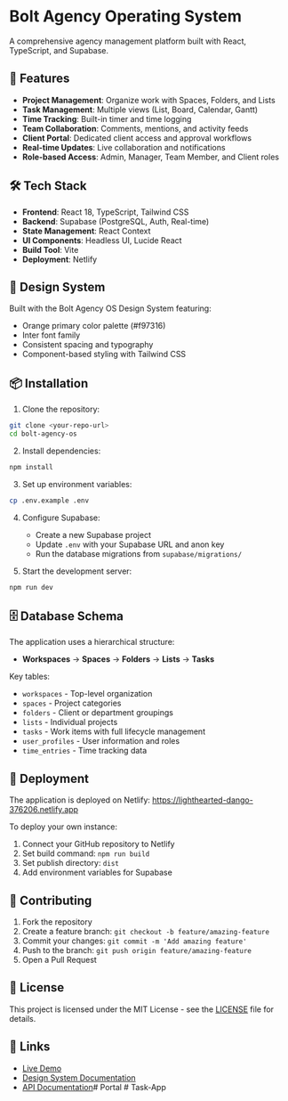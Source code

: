 # Bolt Agency Operating System

A comprehensive agency management platform built with React, TypeScript, and Supabase.

## 🚀 Features

- **Project Management**: Organize work with Spaces, Folders, and Lists
- **Task Management**: Multiple views (List, Board, Calendar, Gantt)
- **Time Tracking**: Built-in timer and time logging
- **Team Collaboration**: Comments, mentions, and activity feeds
- **Client Portal**: Dedicated client access and approval workflows
- **Real-time Updates**: Live collaboration and notifications
- **Role-based Access**: Admin, Manager, Team Member, and Client roles

## 🛠 Tech Stack

- **Frontend**: React 18, TypeScript, Tailwind CSS
- **Backend**: Supabase (PostgreSQL, Auth, Real-time)
- **State Management**: React Context
- **UI Components**: Headless UI, Lucide React
- **Build Tool**: Vite
- **Deployment**: Netlify

## 🎨 Design System

Built with the Bolt Agency OS Design System featuring:
- Orange primary color palette (#f97316)
- Inter font family
- Consistent spacing and typography
- Component-based styling with Tailwind CSS

## 📦 Installation

1. Clone the repository:
```bash
git clone <your-repo-url>
cd bolt-agency-os
```

2. Install dependencies:
```bash
npm install
```

3. Set up environment variables:
```bash
cp .env.example .env
```

4. Configure Supabase:
   - Create a new Supabase project
   - Update `.env` with your Supabase URL and anon key
   - Run the database migrations from `supabase/migrations/`

5. Start the development server:
```bash
npm run dev
```

## 🗄️ Database Schema

The application uses a hierarchical structure:
- **Workspaces** → **Spaces** → **Folders** → **Lists** → **Tasks**

Key tables:
- `workspaces` - Top-level organization
- `spaces` - Project categories
- `folders` - Client or department groupings
- `lists` - Individual projects
- `tasks` - Work items with full lifecycle management
- `user_profiles` - User information and roles
- `time_entries` - Time tracking data

## 🚀 Deployment

The application is deployed on Netlify: https://lighthearted-dango-376206.netlify.app

To deploy your own instance:
1. Connect your GitHub repository to Netlify
2. Set build command: `npm run build`
3. Set publish directory: `dist`
4. Add environment variables for Supabase

## 🤝 Contributing

1. Fork the repository
2. Create a feature branch: `git checkout -b feature/amazing-feature`
3. Commit your changes: `git commit -m 'Add amazing feature'`
4. Push to the branch: `git push origin feature/amazing-feature`
5. Open a Pull Request

## 📄 License

This project is licensed under the MIT License - see the [LICENSE](LICENSE) file for details.

## 🔗 Links

- [Live Demo](https://lighthearted-dango-376206.netlify.app)
- [Design System Documentation](docs/design-system.md)
- [API Documentation](docs/api.md)# Portal
#   T a s k - A p p 
 
 

